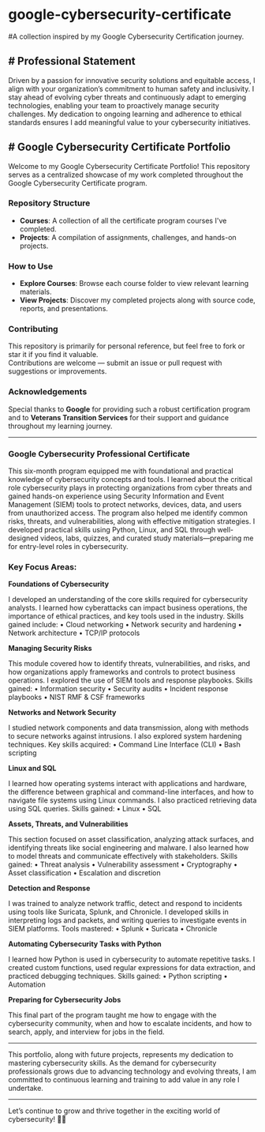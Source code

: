# google-cybersecurity-certificate
#A collection inspired by my Google Cybersecurity Certification journey.  

## # Professional Statement  
Driven by a passion for innovative security solutions and equitable access, I align with your organization’s commitment to human safety and inclusivity. I stay ahead of evolving cyber threats and continuously adapt to emerging technologies, enabling your team to proactively manage security challenges. My dedication to ongoing learning and adherence to ethical standards ensures I add meaningful value to your cybersecurity initiatives.  

## # Google Cybersecurity Certificate Portfolio  
Welcome to my Google Cybersecurity Certificate Portfolio! This repository serves as a centralized showcase of my work completed throughout the Google Cybersecurity Certificate program.  

### Repository Structure  
- **Courses**: A collection of all the certificate program courses I've completed.  
- **Projects**: A compilation of assignments, challenges, and hands-on projects.  

### How to Use  
- **Explore Courses**: Browse each course folder to view relevant learning materials.  
- **View Projects**: Discover my completed projects along with source code, reports, and presentations.  

### Contributing  
This repository is primarily for personal reference, but feel free to fork or star it if you find it valuable.  
Contributions are welcome — submit an issue or pull request with suggestions or improvements.  

### Acknowledgements  
Special thanks to **Google** for providing such a robust certification program and to **Veterans Transition Services** for their support and guidance throughout my learning journey.  

---
### Google Cybersecurity Professional Certificate

This six-month program equipped me with foundational and practical knowledge of cybersecurity concepts and tools. I learned about the critical role cybersecurity plays in protecting organizations from cyber threats and gained hands-on experience using Security Information and Event Management (SIEM) tools to protect networks, devices, data, and users from unauthorized access. The program also helped me identify common risks, threats, and vulnerabilities, along with effective mitigation strategies. I developed practical skills using Python, Linux, and SQL through well-designed videos, labs, quizzes, and curated study materials—preparing me for entry-level roles in cybersecurity.



### Key Focus Areas:

**Foundations of Cybersecurity**

I developed an understanding of the core skills required for cybersecurity analysts. I learned how cyberattacks can impact business operations, the importance of ethical practices, and key tools used in the industry. Skills gained include:
•	Cloud networking
•	Network security and hardening
•	Network architecture
•	TCP/IP protocols

**Managing Security Risks**

This module covered how to identify threats, vulnerabilities, and risks, and how organizations apply frameworks and controls to protect business operations. I explored the use of SIEM tools and response playbooks. Skills gained:
•	Information security
•	Security audits
•	Incident response playbooks
•	NIST RMF & CSF frameworks

**Networks and Network Security**

I studied network components and data transmission, along with methods to secure networks against intrusions. I also explored system hardening techniques. Key skills acquired:
•	Command Line Interface (CLI)
•	Bash scripting

**Linux and SQL**

I learned how operating systems interact with applications and hardware, the difference between graphical and command-line interfaces, and how to navigate file systems using Linux commands. I also practiced retrieving data using SQL queries. Skills gained:
•	Linux
•	SQL

**Assets, Threats, and Vulnerabilities**

This section focused on asset classification, analyzing attack surfaces, and identifying threats like social engineering and malware. I also learned how to model threats and communicate effectively with stakeholders. Skills gained:
•	Threat analysis
•	Vulnerability assessment
•	Cryptography
•	Asset classification
•	Escalation and discretion

**Detection and Response**

I was trained to analyze network traffic, detect and respond to incidents using tools like Suricata, Splunk, and Chronicle. I developed skills in interpreting logs and packets, and writing queries to investigate events in SIEM platforms. Tools mastered:
•	Splunk
•	Suricata
•	Chronicle

**Automating Cybersecurity Tasks with Python**

I learned how Python is used in cybersecurity to automate repetitive tasks. I created custom functions, used regular expressions for data extraction, and practiced debugging techniques. Skills gained:
•	Python scripting
•	Automation

**Preparing for Cybersecurity Jobs**

This final part of the program taught me how to engage with the cybersecurity community, when and how to escalate incidents, and how to search, apply, and interview for jobs in the field.
________________________________________
This portfolio, along with future projects, represents my dedication to mastering cybersecurity skills. As the demand for cybersecurity professionals grows due to advancing technology and evolving threats, I am committed to continuous learning and training to add value in any role I undertake.


---
Let’s continue to grow and thrive together in the exciting world of cybersecurity! 🚀🔐
